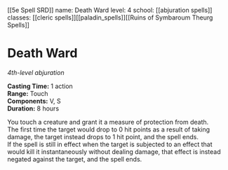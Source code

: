 [[5e Spell SRD]]
name: Death Ward
level: 4
school: [[abjuration spells]]
classes: [[cleric spells]][[paladin_spells]][[Ruins of Symbaroum Theurg Spells]]

# Death Ward 
_4th-level abjuration_ 

**Casting Time:** 1 action    
**Range:** Touch    
**Components:** V, S    
**Duration:** 8 hours 

You touch a creature and grant it a measure of protection from death.    
The first time the target would drop to 0 hit points as a result of taking damage, the target instead drops to 1 hit point, and the spell ends.    
If the spell is still in effect when the target is subjected to an effect that would kill it instantaneously without dealing damage, that effect is instead negated against the target, and the spell ends. 